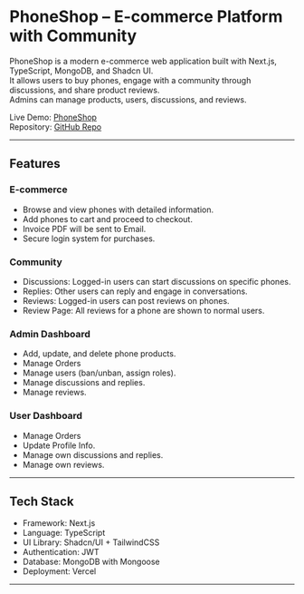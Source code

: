 # PhoneShop – E-commerce Platform with Community

PhoneShop is a modern e-commerce web application built with Next.js, TypeScript, MongoDB, and Shadcn UI.  
It allows users to buy phones, engage with a community through discussions, and share product reviews.  
Admins can manage products, users, discussions, and reviews.  

Live Demo: [PhoneShop](https://phone-shop-rho-one.vercel.app/)  
Repository: [GitHub Repo](https://github.com/muhammad-sohel131/phone-shop)

---

## Features

### E-commerce
- Browse and view phones with detailed information.
- Add phones to cart and proceed to checkout.
- Invoice PDF will be sent to Email.
- Secure login system for purchases.

### Community
- Discussions: Logged-in users can start discussions on specific phones.
- Replies: Other users can reply and engage in conversations.
- Reviews: Logged-in users can post reviews on phones.
- Review Page: All reviews for a phone are shown to normal users.

### Admin Dashboard
- Add, update, and delete phone products.
- Manage Orders
- Manage users (ban/unban, assign roles).
- Manage discussions and replies.
- Manage reviews.


### User Dashboard
- Manage Orders
- Update Profile Info.
- Manage own discussions and replies.
- Manage own reviews.
---

## Tech Stack

- Framework: Next.js
- Language: TypeScript  
- UI Library: Shadcn/UI + TailwindCSS  
- Authentication: JWT  
- Database: MongoDB with Mongoose  
- Deployment: Vercel  

---
